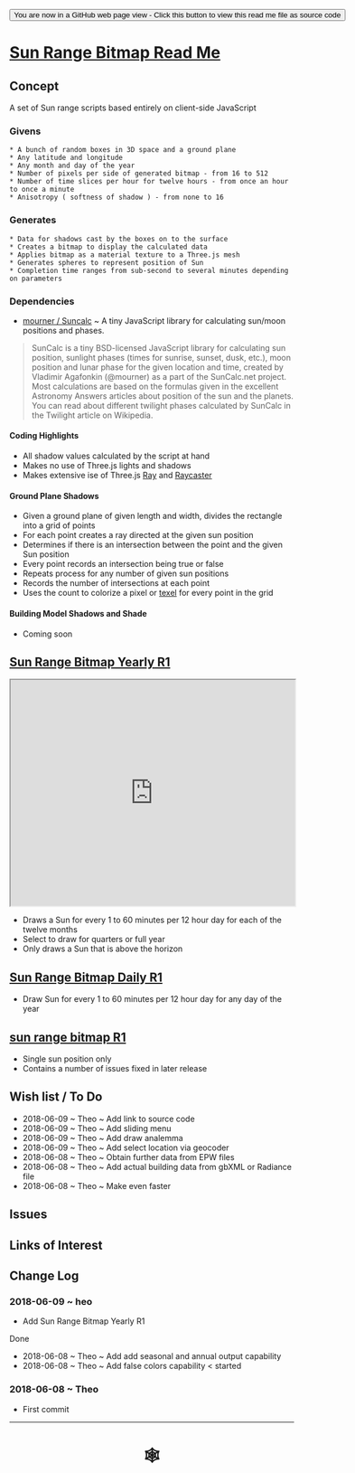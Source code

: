 <span style=display:none; >[You are now in a GitHub source code view - click this link to view Read Me file as a web page](http://www.ladybug.tools/spider/index.html#solar-well/sun-range-bitmap/README.md "View file as a web page." ) </span>

<div><input type=button onclick="window.location.href='https://github.com/ladybug-tools/spider/tree/master/solar-well/sun-range-bitmap/README.md'"
value="You are now in a GitHub web page view - Click this button to view this read me file as source code" ><div>

# [Sun Range Bitmap Read Me]( #solar-well/sun-range-bitmap/README.md )


## Concept

A set of Sun range scripts based entirely on client-side JavaScript

### Givens
	* A bunch of random boxes in 3D space and a ground plane
	* Any latitude and longitude
	* Any month and day of the year
	* Number of pixels per side of generated bitmap - from 16 to 512
	* Number of time slices per hour for twelve hours - from once an hour to once a minute
	* Anisotropy ( softness of shadow ) - from none to 16

### Generates
	* Data for shadows cast by the boxes on to the surface
	* Creates a bitmap to display the calculated data
	* Applies bitmap as a material texture to a Three.js mesh
	* Generates spheres to represent position of Sun
	* Completion time ranges from sub-second to several minutes depending on parameters

### Dependencies

* [mourner / Suncalc]( https://github.com/mourner/suncalc ) ~ A tiny JavaScript library for calculating sun/moon positions and phases.

> SunCalc is a tiny BSD-licensed JavaScript library for calculating sun position, sunlight phases (times for sunrise, sunset, dusk, etc.), moon position and lunar phase for the given location and time, created by Vladimir Agafonkin (@mourner) as a part of the SunCalc.net project.
> Most calculations are based on the formulas given in the excellent Astronomy Answers articles about position of the sun and the planets. You can read about different twilight phases calculated by SunCalc in the Twilight article on Wikipedia.

#### Coding Highlights

* All shadow values calculated by the script at hand
* Makes no use of Three.js lights and shadows
* Makes extensive ise of Three.js [Ray]( https://threejs.org/docs/#api/math/Ray ) and [Raycaster]( https://threejs.org/docs/#api/core/Raycaster )

#### Ground Plane Shadows

* Given a ground plane of given length and width, divides the rectangle into a grid of points
* For each point creates a ray directed at the given sun position
* Determines if there is an intersection between the point and the given Sun position
* Every point records an intersection being true or false
* Repeats process for any number of given sun positions
* Records the number of intersections at each point
* Uses the count to colorize a pixel or [texel]( https://en.wikipedia.org/wiki/Texel_(graphics) ) for every point in the grid


#### Building Model Shadows and Shade

* Coming soon


## [Sun Range Bitmap Yearly R1]( http://www.ladybug.tools/spider/solar-well/sun-range-bitmap/sun-range-bitmap-yearly-r1.html )

<iframe class=iframeReadMe src=http://www.ladybug.tools/spider/solar-well/sun-range-bitmap/sun-range-bitmap-yearly-r1.html width=100% height=400px >Iframes are not displayed on github.com</iframe>

* Draws a Sun for every 1 to 60 minutes per 12 hour day for each of the twelve months
* Select to draw for quarters or full year
* Only draws a Sun that is above the horizon


## [Sun Range Bitmap Daily R1]( http://www.ladybug.tools/spider/solar-well/sun-range-bitmap/sun-range-bitmap-daily-r1.html )

* Draw Sun for every 1 to 60 minutes per 12 hour day for any day of the year

## [sun range bitmap R1]( http://www.ladybug.tools/spider/solar-well/sun-range-bitmap/sun-range-bitmap-r1.html )

* Single sun position only
* Contains a number of issues fixed in later release

## Wish list / To Do

* 2018-06-09 ~ Theo ~ Add link to source code
* 2018-06-09 ~ Theo ~ Add sliding menu
* 2018-06-09 ~ Theo ~ Add draw analemma
* 2018-06-09 ~ Theo ~ Add select location via geocoder
* 2018-06-08 ~ Theo ~ Obtain further data from EPW files
* 2018-06-08 ~ Theo ~ Add actual building data from gbXML or Radiance file
* 2018-06-08 ~ Theo ~ Make even faster


## Issues



## Links of Interest



## Change Log


### 2018-06-09 ~ heo

* Add Sun Range Bitmap Yearly R1

Done
* 2018-06-08 ~ Theo ~ Add add seasonal and annual output capability
* 2018-06-08 ~ Theo ~ Add false colors capability < started


### 2018-06-08 ~ Theo

* First commit


***

# <center title="hello!" ><a href=javascript:window.scrollTo(0,0); style=text-decoration:none; > &#x1f578; </a></center>



